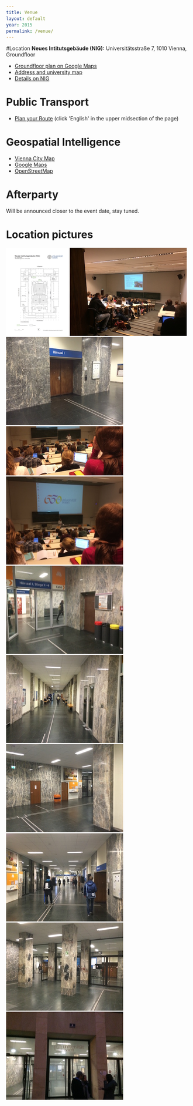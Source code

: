 ```yaml
---
title: Venue
layout: default
year: 2015
permalink: /venue/
---
```


#Location
**Neues Intitutsgebäude (NIG):** Universitätsstraße 7, 1010 Vienna, Groundfloor

* [Groundfloor plan on Google Maps](https://goo.gl/maps/sF5gHcXSgyq)
* [Address and university map](https://zid.univie.ac.at/en/nig/)
* [Details on NIG](https://event.univie.ac.at/en/venues/room-allocation-for-events/locations-floor-plans-and-photos/neues-institutsgebaeude-nig/)

# Public Transport
* [Plan your Route](http://www.wienerlinien.at/eportal2/ep/channelView.do/channelId/-46649?routeTo=Universit%C3%A4tsstra%C3%9Fe%207) (click 'English' in the upper midsection of the page)

# Geospatial Intelligence
* [Vienna City Map](https://www.wien.gv.at/stadtplan/grafik.aspx?lang=de-AT&bookmark=CFdaRk9ONUYHnzdEWmymQ4cHSZlmRHGmmkeu25v6MZj6Cg-b-b&bmadr=10054140)
* [Google Maps](https://goo.gl/maps/MV5p9i8tPYz)
* [OpenStreetMap](http://osm.org/go/0JrJBqXTd?node=2344185520)

# Afterparty

Will be announced closer to the event date, stay tuned.

# Location pictures

[![NIG](/img/location/2015/nig_floor_plan_thumb.png)](/img/location/2015/nig_floor_plan.png)
[![NIG](/img/location/2015/NIG_01_thumb.JPG)](/img/location/2015/NIG_01.JPG)
[![NIG](/img/location/2015/NIG_02_thumb.JPG)](/img/location/2015/NIG_02.JPG)
[![NIG](/img/location/2015/NIG_03_thumb.JPG)](/img/location/2015/NIG_03.JPG)
[![NIG](/img/location/2015/NIG_04_thumb.JPG)](/img/location/2015/NIG_04.JPG)
[![NIG](/img/location/2015/NIG_05_thumb.JPG)](/img/location/2015/NIG_05.JPG)
[![NIG](/img/location/2015/NIG_06_thumb.JPG)](/img/location/2015/NIG_06.JPG)
[![NIG](/img/location/2015/NIG_07_thumb.JPG)](/img/location/2015/NIG_07.JPG)
[![NIG](/img/location/2015/NIG_08_thumb.JPG)](/img/location/2015/NIG_08.JPG)
[![NIG](/img/location/2015/NIG_09_thumb.JPG)](/img/location/2015/NIG_09.JPG)
[![NIG](/img/location/2015/NIG_10_thumb.JPG)](/img/location/2015/NIG_10.JPG)
